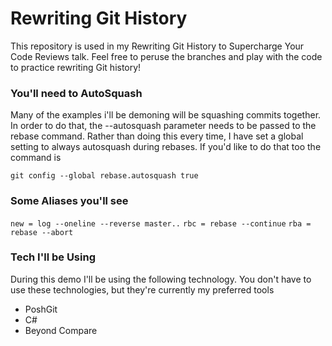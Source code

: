 ﻿# Rewriting Git History

This repository is used in my Rewriting Git History to Supercharge Your Code Reviews talk. Feel free to peruse the branches and play with the code to practice rewriting Git history!

### You'll need to AutoSquash

Many of the examples i'll be demoning will be squashing commits together. In order to do that, the --autosquash parameter needs to be passed to the rebase command. Rather than doing this every time, I have set a global setting to always autosquash during rebases. If you'd like to do that too the command is

`git config --global rebase.autosquash true`

### Some Aliases you'll see
`new = log --oneline --reverse master..`
`rbc = rebase --continue`
`rba = rebase --abort`

### Tech I'll be Using

During this demo I'll be using the following technology. You don't have to use these technologies, but they're currently my preferred tools
- PoshGit
- C#
- Beyond Compare
